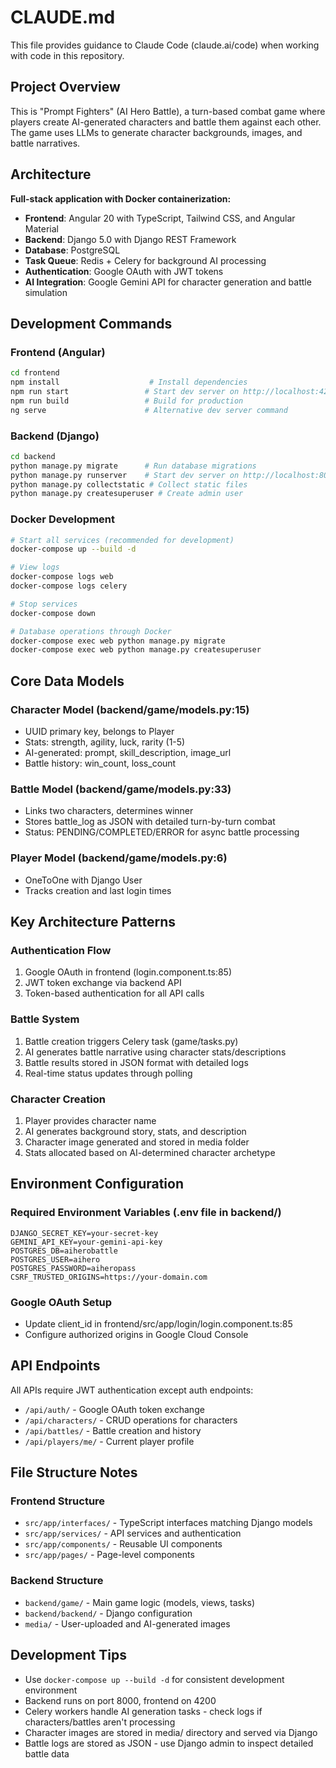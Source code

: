 # CLAUDE.md

This file provides guidance to Claude Code (claude.ai/code) when working with code in this repository.

## Project Overview

This is "Prompt Fighters" (AI Hero Battle), a turn-based combat game where players create AI-generated characters and battle them against each other. The game uses LLMs to generate character backgrounds, images, and battle narratives.

## Architecture

**Full-stack application with Docker containerization:**
- **Frontend**: Angular 20 with TypeScript, Tailwind CSS, and Angular Material
- **Backend**: Django 5.0 with Django REST Framework
- **Database**: PostgreSQL
- **Task Queue**: Redis + Celery for background AI processing
- **Authentication**: Google OAuth with JWT tokens
- **AI Integration**: Google Gemini API for character generation and battle simulation

## Development Commands

### Frontend (Angular)
```bash
cd frontend
npm install                    # Install dependencies
npm run start                 # Start dev server on http://localhost:4200
npm run build                 # Build for production
ng serve                      # Alternative dev server command
```

### Backend (Django)
```bash
cd backend
python manage.py migrate      # Run database migrations
python manage.py runserver    # Start dev server on http://localhost:8000
python manage.py collectstatic # Collect static files
python manage.py createsuperuser # Create admin user
```

### Docker Development
```bash
# Start all services (recommended for development)
docker-compose up --build -d

# View logs
docker-compose logs web
docker-compose logs celery

# Stop services
docker-compose down

# Database operations through Docker
docker-compose exec web python manage.py migrate
docker-compose exec web python manage.py createsuperuser
```

## Core Data Models

### Character Model (backend/game/models.py:15)
- UUID primary key, belongs to Player
- Stats: strength, agility, luck, rarity (1-5)
- AI-generated: prompt, skill_description, image_url
- Battle history: win_count, loss_count

### Battle Model (backend/game/models.py:33)
- Links two characters, determines winner
- Stores battle_log as JSON with detailed turn-by-turn combat
- Status: PENDING/COMPLETED/ERROR for async battle processing

### Player Model (backend/game/models.py:6)
- OneToOne with Django User
- Tracks creation and last login times

## Key Architecture Patterns

### Authentication Flow
1. Google OAuth in frontend (login.component.ts:85)
2. JWT token exchange via backend API
3. Token-based authentication for all API calls

### Battle System
1. Battle creation triggers Celery task (game/tasks.py)
2. AI generates battle narrative using character stats/descriptions
3. Battle results stored in JSON format with detailed logs
4. Real-time status updates through polling

### Character Creation
1. Player provides character name
2. AI generates background story, stats, and description
3. Character image generated and stored in media folder
4. Stats allocated based on AI-determined character archetype

## Environment Configuration

### Required Environment Variables (.env file in backend/)
```
DJANGO_SECRET_KEY=your-secret-key
GEMINI_API_KEY=your-gemini-api-key
POSTGRES_DB=aiherobattle
POSTGRES_USER=aihero
POSTGRES_PASSWORD=aiheropass
CSRF_TRUSTED_ORIGINS=https://your-domain.com
```

### Google OAuth Setup
- Update client_id in frontend/src/app/login/login.component.ts:85
- Configure authorized origins in Google Cloud Console

## API Endpoints

All APIs require JWT authentication except auth endpoints:
- `/api/auth/` - Google OAuth token exchange
- `/api/characters/` - CRUD operations for characters
- `/api/battles/` - Battle creation and history
- `/api/players/me/` - Current player profile

## File Structure Notes

### Frontend Structure
- `src/app/interfaces/` - TypeScript interfaces matching Django models
- `src/app/services/` - API services and authentication
- `src/app/components/` - Reusable UI components
- `src/app/pages/` - Page-level components

### Backend Structure
- `backend/game/` - Main game logic (models, views, tasks)
- `backend/backend/` - Django configuration
- `media/` - User-uploaded and AI-generated images

## Development Tips

- Use `docker-compose up --build -d` for consistent development environment
- Backend runs on port 8000, frontend on 4200
- Celery workers handle AI generation tasks - check logs if characters/battles aren't processing
- Character images are stored in media/ directory and served via Django
- Battle logs are stored as JSON - use Django admin to inspect detailed battle data